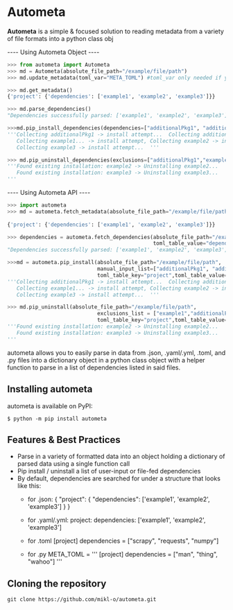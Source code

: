 # Autometa

**Autometa** is a simple & focused solution to reading metadata from a variety of file formats into a python class obj

---- Using Autometa Object ----
```python
>>> from autometa import Autometa
>>> md = Autometa(absolute_file_path="/example/file/path")
>>> md.update_metadata(toml_var="META_TOML") #toml_var only needed if you are reading a toml string from a .py 

>>> md.get_metadata()
{'project': {'dependencies': ['example1', 'example2', 'example3']}}

>>> md.parse_dependencies()
"Dependencies successfully parsed: ['example1', 'example2', 'example3']"

>>>md.pip_install_dependencies(dependencies=["additionalPkg1", "additionalPkg2"])
'''Collecting additionalPkg1 -> install attempt...  Collecting additionalPkg2 -> install attempt...
   Collecting example1... -> install attempt, Collecting example2 -> install attempt... ,
   Collecting example3 -> install attempt...  '''

>>> md.pip_uninstall_dependencies(exclusions=["additionalPkg1","example1"])
'''Found existing installation: example2 -> Uninstalling example2...
   Found existing installation: example3 -> Uninstalling example3...
'''
```

---- Using Autometa API ----
```python
>>> import autometa
>>> md = autometa.fetch_metadata(absolute_file_path="/example/file/path", toml_var="META_TOML") #toml_var only needed 
                                                                        # if you are reading a toml string from a .py 
{'project': {'dependencies': ['example1', 'example2', 'example3']}}

>>> dependencies = autometa.fetch_dependencies(absolute_file_path="/example/file/path", toml_table_key="project",
                                               toml_table_value="dependencies")
"Dependencies successfully parsed: ['example1', 'example2', 'example3']"

>>>md = autometa.pip_install(absolute_file_path="/example/file/path", 
                             manual_input_list=["additionalPkg1", "additionalPkg2"],
                             toml_table_key="project",toml_table_value="dependencies")
'''Collecting additionalPkg1 -> install attempt...  Collecting additionalPkg2 -> install attempt...
   Collecting example1... -> install attempt, Collecting example2 -> install attempt... ,
   Collecting example3 -> install attempt...  '''

>>> md.pip_uninstall(absolute_file_path="/example/file/path", 
                             exclusions_list = ["example1","additionalPkg1","additionalPkg2"],
                             toml_table_key="project",toml_table_value="dependencies")
'''Found existing installation: example2 -> Uninstalling example2...
   Found existing installation: example3 -> Uninstalling example3...
'''
```

autometa allows you to easily parse in data from .json, .yaml/.yml, .toml, and .py files into a dictionary object in 
    a python class object with a helper function to parse in a list of dependencies listed in said files.

## Installing autometa

autometa is available on PyPI:

```console
$ python -m pip install autometa
```

## Features & Best Practices

- Parse in a variety of formatted data into an object holding a dictionary of parsed data using a single function call
- Pip install / uninstall a list of user-input or file-fed dependencies
- By default, dependencies are searched for under a structure that looks like this:
  - for .json:
    {
        "project":
                {
                    "dependencies": ['example1', 'example2', 'example3']
                }
    }

  - for .yaml/.yml:
    project:
        dependencies: ['example1', 'example2', 'example3']
  
  - for .toml
    [project]
    dependencies = ["scrapy", "requests", "numpy"]

  - for .py
    META_TOML = '''
    [project]
    dependencies = ["man", "thing", "wahoo"]
    '''
    
## Cloning the repository

```shell
git clone https://github.com/mikl-o/autometa.git
```

